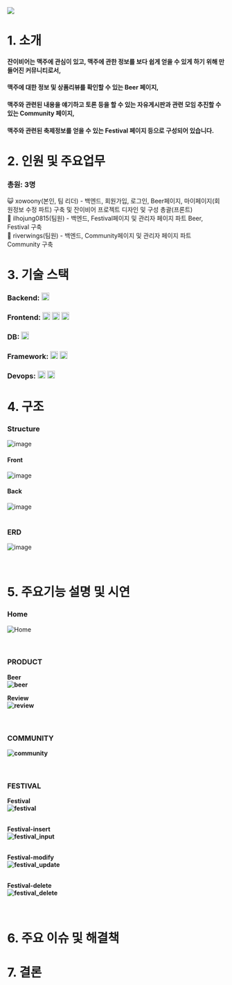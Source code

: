 <img src="https://capsule-render.vercel.app/api?type=wave&color=auto&height=300&section=header&text=잔이비어&fontSize=60" />


# 1. 소개
#### 잔이비어는 맥주에 관심이 있고, 맥주에 관한 정보를 보다 쉽게 얻을 수 있게 하기 위해 만들어진 커뮤니티로서,
#### 맥주에 대한 정보 및 상품리뷰를 확인할 수 있는 Beer 페이지,
#### 맥주와 관련된 내용을 얘기하고 토론 등을 할 수 있는 자유게시판과 관련 모임 추진할 수 있는 Community 페이지,
#### 맥주와 관련된 축제정보를 얻을 수 있는 Festival 페이지 등으로 구성되어 있습니다.

# 2. 인원 및 주요업무
### 총원: 3명
😺 xowoony(본인, 팀 리더)   -  백엔드, 회원가입, 로그인, Beer페이지, 마이페이지(회원정보 수정 파트) 구축 및 잔이비어 프로젝트 디자인 및 구성 총괄(프론트)
<br>
🐻 ilhojung0815(팀원)   -  백엔드, Festival페이지 및 관리자 페이지 파트 Beer, Festival 구축 
<br>
🐰 riverwings(팀원)   -  백엔드, Community페이지 및 관리자 페이지 파트 Community 구축

# 3. 기술 스택
### Backend: <img height="18px" src="https://img.shields.io/badge/Java-blue">
### Frontend: <img height="18px" src="https://img.shields.io/badge/HTML-orange"> <img height="18px" src="https://img.shields.io/badge/CSS-red"> <img height="18px" src="https://img.shields.io/badge/JavaScript-yellow">
### DB: <img height="18px" src="https://img.shields.io/badge/MariaDB-9cf">
### Framework: <img height="18px" src="https://img.shields.io/badge/SpringBoot-green"> <img height="18px" src="https://img.shields.io/badge/MyBatis-black">
### Devops: <img height="18px" src="https://img.shields.io/badge/GitHub-black"> <img height="18px" src="https://img.shields.io/badge/AWS-orange">
# 4. 구조 

### Structure
![image](https://user-images.githubusercontent.com/58130791/215668053-02790e1c-d82c-4ac2-aab0-6293657db458.png)

#### Front
![image](https://user-images.githubusercontent.com/58130791/215668232-4d163192-8232-4f72-adc0-87844b75e635.png)


#### Back
![image](https://user-images.githubusercontent.com/58130791/215668373-d0d3f725-a779-440c-9eb2-296f17dab06b.png)
<br><br>



### ERD
![image](https://user-images.githubusercontent.com/58130791/215669535-02d67342-3da3-455b-9ca7-89b88826fef6.png)
<br><br><br>




# 5. 주요기능 설명 및 시연
### Home
  ![Home](https://user-images.githubusercontent.com/58130791/215678052-91c93c73-1753-4ef4-8bd8-09ba8049cb02.gif)
  <br><br><br>

### PRODUCT
<a><b>Beer</a><br>
![beer](https://user-images.githubusercontent.com/58130791/215682753-e376eabf-5d8c-4a51-9d76-2a55be7c30a5.gif) 
  <br>
  
  <a><b>Review</a><br>
![review](https://user-images.githubusercontent.com/58130791/215682785-8d4665fb-362d-499d-8c7b-3da681a9c0d3.gif)
    <br><br><br>

### COMMUNITY
![community](https://user-images.githubusercontent.com/58130791/215684752-f41f4a16-21db-4de3-b3e8-1f11a96bf5e2.gif)
    <br><br><br>

### FESTIVAL
<a><b>Festival</a><br>
    ![festival](https://user-images.githubusercontent.com/58130791/215686466-a6155329-d5e0-4c49-b179-dd371faf9285.gif)
<br><br>

<a><b>Festival-insert</a><br>
    ![festival_input](https://user-images.githubusercontent.com/58130791/215686681-3172084a-d0ed-4e72-b0e7-d473b3aebdb2.gif)
<br><br>

  
<a><b>Festival-modify</a><br>
![festival_update](https://user-images.githubusercontent.com/58130791/215688591-98b8afa7-249d-477c-b7ff-0d9717d70c1f.gif)
<br><br>
   


<a><b>Festival-delete</a><br>
![festival_delete](https://user-images.githubusercontent.com/58130791/215688685-7133ea9d-11d1-4488-a742-86d9efc66f23.gif)
<br><br><br>
 

# 6. 주요 이슈 및 해결책

# 7. 결론
